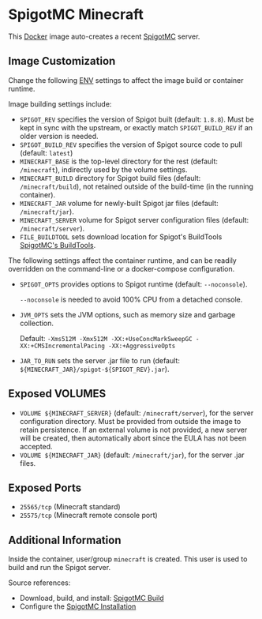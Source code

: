 SpigotMC Minecraft
==================
This [Docker][1] image auto-creates a recent [SpigotMC][2] server.

Image Customization
-------------------
Change the following [ENV][3] settings to affect the image build or container runtime.

Image building settings include:
  * `SPIGOT_REV` specifies the version of Spigot built (default: `1.8.8`). Must be kept
    in sync with the upstream, or exactly match `SPIGOT_BUILD_REV` if an older version is needed.
  * `SPIGOT_BUILD_REV` specifies the version of Spigot source code to pull (default: `latest`)
  * `MINECRAFT_BASE` is the top-level directory for the rest (default: `/minecraft`),
    indirectly used by the volume settings.
  * `MINECRAFT_BUILD` directory for Spigot build files (default: `/minecraft/build`), not
    retained outside of the build-time (in the running container).
  * `MINECRAFT_JAR` volume for newly-built Spigot jar files (default: `/minecraft/jar`).
  * `MINECRAFT_SERVER` volume for Spigot server configuration files (default: `/minecraft/server`).
  * `FILE_BUILDTOOL` sets download location for Spigot's BuildTools [SpigotMC's BuildTools][4].

The following settings affect the container runtime, and can be readily overridden on
the command-line or a docker-compose configuration.
  * `SPIGOT_OPTS` provides options to Spigot runtime (default: `--noconsole`).

      `--noconsole` is needed to avoid 100% CPU from a detached console.
  * `JVM_OPTS` sets the JVM options, such as memory size and garbage collection.

    Default:
      `-Xms512M -Xmx512M -XX:+UseConcMarkSweepGC -XX:+CMSIncrementalPacing -XX:+AggressiveOpts`
  * `JAR_TO_RUN` sets the server .jar file to run (default: `${MINECRAFT_JAR}/spigot-${SPIGOT_REV}.jar`).

Exposed VOLUMES
---------------
  * `VOLUME ${MINECRAFT_SERVER}` (default: `/minecraft/server`), for the server configuration directory. Must be provided from outside the image to retain persistence. If an external volume is not provided, a new server will be created, then automatically abort since the EULA has not been accepted.
  * `VOLUME ${MINECRAFT_JAR}` (default: `/minecraft/jar`), for the server .jar files. 

Exposed Ports
-------------
  * `25565/tcp` (Minecraft standard)
  * `25575/tcp` (Minecraft remote console port)

Additional Information
----------------------
Inside the container, user/group `minecraft` is created. This user is used to build
and run the Spigot server.

Source references:
  * Download, build, and install: [SpigotMC Build][5]
  * Configure the [SpigotMC Installation][6]

[1]: https://www.docker.io/                                 "Docker"
[2]: https://www.spigotmc.org/                              "SpigotMC"
[3]: https://docs.docker.com/reference/builder/#env         "ENV"
[4]: https://hub.spigotmc.org/jenkins/job/BuildTools/lastSuccessfulBuild/artifact/target/BuildTools.jar     "SpigotMC's BuildTools"
[5]: https://www.spigotmc.org/wiki/buildtools/              "SpigotMC Build"
[6]: https://www.spigotmc.org/wiki/spigot-installation/     "SpigotMC Installation"
